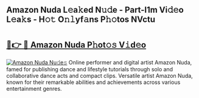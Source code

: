 ## Amazon Nuda L𝚎a𝚔ed N𝚞𝚍e - Part-I1m Vi𝚍𝚎o L𝚎a𝚔s - H𝚘𝚝 O𝚗𝚕yf𝚊ns P𝚑𝚘tos NVctu

# <h2><a href="http://kfa1a2i.oniu.top/?m=Amazon+Nuda">🔗👉 🔴 Amazon Nuda P𝚑ot𝚘𝚜 V𝚒d𝚎o</a></h2>

[![Amazon Nuda Nu𝚍e𝚜](https://i.imgur.com/0qMVB7G.gif)](http://kfa1a2i.oniu.top/?m=Amazon+Nuda)
Online performer and digital artist Amazon Nuda, famed for publishing dance and lifestyle tutorials through solo and collaborative dance acts and compact clips. Versatile artist Amazon Nuda, known for their remarkable abilities and achievements across various entertainment genres.  
